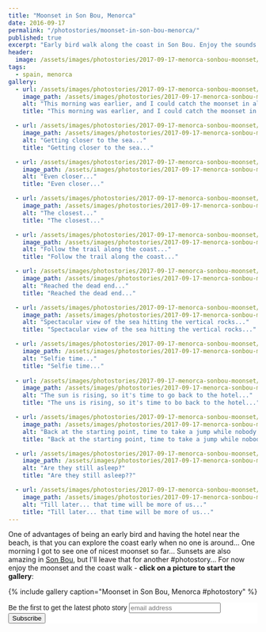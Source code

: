 ```yaml
---
title: "Moonset in Son Bou, Menorca"
date: 2016-09-17
permalink: "/photostories/moonset-in-son-bou-menorca/"
published: true
excerpt: "Early bird walk along the coast in Son Bou. Enjoy the sounds of the waves hitting against the rocks and a moonset bonus..."
header:
  image: /assets/images/photostories/2017-09-17-menorca-sonbou-moonset/header.JPG
tags:
  - spain, menorca
gallery:
  - url: /assets/images/photostories/2017-09-17-menorca-sonbou-moonset/1-first-glimpse-at-the-moonset.JPG
    image_path: /assets/images/photostories/2017-09-17-menorca-sonbou-moonset/1-first-glimpse-at-the-moonset.JPG
    alt: "This morning was earlier, and I could catch the moonset in all its glory..."
    title: "This morning was earlier, and I could catch the moonset in all its glory..."

  - url: /assets/images/photostories/2017-09-17-menorca-sonbou-moonset/2-moonset-getting-closer-to-the-sea.JPG
    image_path: /assets/images/photostories/2017-09-17-menorca-sonbou-moonset/2-moonset-getting-closer-to-the-sea.JPG
    alt: "Getting closer to the sea..."
    title: "Getting closer to the sea..."

  - url: /assets/images/photostories/2017-09-17-menorca-sonbou-moonset/3-even-closer.JPG
    image_path: /assets/images/photostories/2017-09-17-menorca-sonbou-moonset/3-even-closer.JPG
    alt: "Even closer..."
    title: "Even closer..."

  - url: /assets/images/photostories/2017-09-17-menorca-sonbou-moonset/4-moonset-closest.JPG
    image_path: /assets/images/photostories/2017-09-17-menorca-sonbou-moonset/4-moonset-closest.JPG
    alt: "The closest..."
    title: "The closest..."

  - url: /assets/images/photostories/2017-09-17-menorca-sonbou-moonset/5-rocks-and-sea.JPG
    image_path: /assets/images/photostories/2017-09-17-menorca-sonbou-moonset/5-rocks-and-sea.JPG
    alt: "Follow the trail along the coast..."
    title: "Follow the trail along the coast..."

  - url: /assets/images/photostories/2017-09-17-menorca-sonbou-moonset/6-final-destination-rocks-and-sea.JPG
    image_path: /assets/images/photostories/2017-09-17-menorca-sonbou-moonset/6-final-destination-rocks-and-sea.JPG
    alt: "Reached the dead end..."
    title: "Reached the dead end..."

  - url: /assets/images/photostories/2017-09-17-menorca-sonbou-moonset/7-in-between-rocks.JPG
    image_path: /assets/images/photostories/2017-09-17-menorca-sonbou-moonset/7-in-between-rocks.JPG
    alt: "Spectacular view of the sea hitting the vertical rocks..."
    title: "Spectacular view of the sea hitting the vertical rocks..."

  - url: /assets/images/photostories/2017-09-17-menorca-sonbou-moonset/8-self-time.JPG
    image_path: /assets/images/photostories/2017-09-17-menorca-sonbou-moonset/8-self-time.JPG
    alt: "Selfie time..."
    title: "Selfie time..."
    
  - url: /assets/images/photostories/2017-09-17-menorca-sonbou-moonset/9-sun-is-rising-go-back-to-hotel.JPG
    image_path: /assets/images/photostories/2017-09-17-menorca-sonbou-moonset/9-sun-is-rising-go-back-to-hotel.JPG
    alt: "The sun is rising, so it's time to go back to the hotel..."
    title: "The uns is rising, so it's time to bo back to the hotel..."

  - url: /assets/images/photostories/2017-09-17-menorca-sonbou-moonset/10-end-of-discovery-jump-into-the-see.JPG
    image_path: /assets/images/photostories/2017-09-17-menorca-sonbou-moonset/9-end-of-discovery-jump-into-the-see.JPG
    alt: "Back at the starting point, time to take a jump while nobody is still there..."
    title: "Back at the starting point, time to take a jump while nobody is still there..."

  - url: /assets/images/photostories/2017-09-17-menorca-sonbou-moonset/11-back-to-the-hotel.JPG
    image_path: /assets/images/photostories/2017-09-17-menorca-sonbou-moonset/10-back-to-the-hotel.JPG
    alt: "Are they still asleep?"
    title: "Are they still asleep??"

  - url: /assets/images/photostories/2017-09-17-menorca-sonbou-moonset/12-one-last-look-at-the-sea-before-coming-back-with-family.JPG
    image_path: /assets/images/photostories/2017-09-17-menorca-sonbou-moonset/11-one-last-look-at-the-sea-before-coming-back-with-family.JPG
    alt: "Till later... that time will be more of us..."
    title: "Till later... that time will be more of us..."                
---
```



One of advantages of being an early bird and having the hotel near the beach, is that you can explore the coast early when no one is around... One morning
I got to see one of nicest moonset so far... Sunsets are also amazing in [Son Bou](https://en.wikipedia.org/wiki/Son_Bou), but I'll leave that for
another #photostory... For now enjoy the moonset and the coast walk - **click on a picture to
  start the gallery**:

 {% include gallery caption="Moonset in Son Bou, Menorca #photostory" %}

<!-- Begin MailChimp Signup Form -->
<link href="//cdn-images.mailchimp.com/embedcode/slim-10_7.css" rel="stylesheet" type="text/css">
<style type="text/css">
	#mc_embed_signup{background:#fff; clear:left; font:14px Helvetica,Arial,sans-serif; }
	/* Add your own MailChimp form style overrides in your site stylesheet or in this style block.
	   We recommend moving this block and the preceding CSS link to the HEAD of your HTML file. */
</style>
<div id="mc_embed_signup">
<form action="//adrianmatei.us16.list-manage.com/subscribe/post?u=711ed49399c4a65a8a8ecfc36&amp;id=b44f87f39a" method="post" id="mc-embedded-subscribe-form" name="mc-embedded-subscribe-form" class="validate" target="_blank" novalidate>
    <div id="mc_embed_signup_scroll">
	<label for="mce-EMAIL">Be the first to get the latest photo story</label>
	<input type="email" value="" name="EMAIL" class="email" id="mce-EMAIL" placeholder="email address" required>
    <!-- real people should not fill this in and expect good things - do not remove this or risk form bot signups-->
    <div style="position: absolute; left: -5000px;" aria-hidden="true"><input type="text" name="b_711ed49399c4a65a8a8ecfc36_b44f87f39a" tabindex="-1" value=""></div>
    <div class="clear"><input type="submit" value="Subscribe" name="subscribe" id="mc-embedded-subscribe" class="button"></div>
    </div>
</form>
</div>

<!--End mc_embed_signup-->